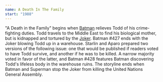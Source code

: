 ```yaml
---
name: A Death In The Family
start: "1988"
---
```


"A Death in the Family" begins when [Batman](/beings/Batman) relieves Todd of his crime-fighting duties. Todd travels to the Middle East to find his biological mother, but is kidnapped and tortured by the [Joker](/beings/Joker). Batman #427 ends with the Joker blowing Todd up in a warehouse. Starlin and Aparo prepared two versions of the following issue: one that would be published if readers voted to have Todd survive, and another if he was to be killed. A narrow majority voted in favor of the latter, and Batman #428 features Batman discovering Todd's lifeless body in the warehouse ruins. The storyline ends when Batman and Superman stop the Joker from killing the United Nations General Assembly.
